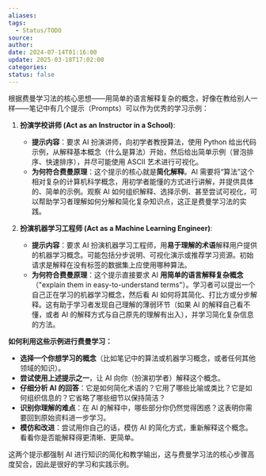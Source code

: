 ```yaml
---
aliases: 
tags:
  - Status/TODO
source: 
author: 
date: 2024-07-14T01:16:00
update: 2025-03-18T17:02:00
categories: 
status: false
---
```


根据费曼学习法的核心思想——用简单的语言解释复杂的概念，好像在教给别人一样——笔记中有几个提示（Prompts）可以作为优秀的学习示例：

1.  **扮演学校讲师 (Act as an Instructor in a School)**:
    *   **提示内容**：要求 AI 扮演讲师，向初学者教授算法，使用 Python 给出代码示例，从解释基本概念（什么是算法）开始，然后给出简单示例（冒泡排序、快速排序），并尽可能使用 ASCII 艺术进行可视化。
    *   **为何符合费曼原理**：这个提示的核心就是**简化解释**。AI 需要将“算法”这个相对复杂的计算机科学概念，用初学者能懂的方式进行讲解，并提供具体的、简单的示例。观察 AI 如何组织解释、选择示例、甚至尝试可视化，可以帮助学习者理解如何分解和简化复杂知识点，这正是费曼学习法的实践。

2.  **扮演机器学习工程师 (Act as a Machine Learning Engineer)**:
    *   **提示内容**：要求 AI 扮演机器学习工程师，用**易于理解的术语**解释用户提供的机器学习概念。可能包括分步说明、可视化演示或推荐学习资源。初始请求是解释在没有标签的数据集上应使用哪种算法。
    *   **为何符合费曼原理**：这个提示直接要求 AI **用简单的语言解释复杂概念**（"explain them in easy-to-understand terms"）。学习者可以提出一个自己正在学习的机器学习概念，然后看 AI 如何将其简化、打比方或分步解释。这有助于学习者发现自己理解的薄弱环节（如果 AI 的解释自己看不懂，或者 AI 的解释方式与自己原先的理解有出入），并学习简化复杂信息的方法。

**如何利用这些示例进行费曼学习：**

*   **选择一个你想学习的概念**（比如笔记中的算法或机器学习概念，或者任何其他领域的知识）。
*   **尝试使用上述提示之一**，让 AI 向你（扮演初学者）解释这个概念。
*   **仔细分析 AI 的回答**：它是如何简化术语的？它用了哪些比喻或类比？它是如何组织信息的？它省略了哪些细节以保持简洁？
*   **识别你理解的难点**：在 AI 的解释中，哪些部分你仍然觉得困惑？这表明你需要回到原始资料进一步学习。
*   **模仿和改进**：尝试用你自己的话，模仿 AI 的简化方式，重新解释这个概念。看看你是否能解释得更清晰、更简单。

这两个提示都强制 AI 进行知识的简化和教学输出，这与费曼学习法的核心步骤高度契合，因此是很好的学习和实践示例。